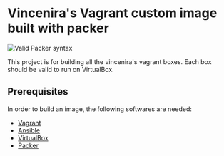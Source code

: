 # Vincenira's Vagrant custom image built with packer
![Valid Packer syntax](https://github.com/vincenira/packerboxes/actions/workflows/Valid%20Packer%20Syntax/badge.svg)

This project is for building all the vincenira's vagrant boxes. Each box should be valid to run on VirtualBox.

## Prerequisites

In order to build an image, the following softwares are needed:

 - [Vagrant](https://vagrantup.com)
 - [Ansible](https://docs.ansible.com)
 - [VirtualBox](https://www.virtualbox.org)
 - [Packer](https://www.packer.io)

